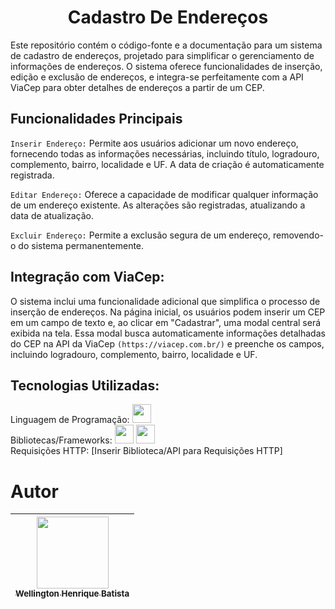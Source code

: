 <h1 align="center">  Cadastro De Endereços </h1>
Este repositório contém o código-fonte e a documentação para um sistema de cadastro de endereços, projetado para simplificar o gerenciamento de informações de endereços. O sistema oferece funcionalidades de inserção, edição e exclusão de endereços, e integra-se perfeitamente com a API ViaCep para obter detalhes de endereços a partir de um CEP.

## Funcionalidades Principais

`Inserir Endereço:` Permite aos usuários adicionar um novo endereço, fornecendo todas as informações necessárias, incluindo título, logradouro, complemento, bairro, localidade e UF. A data de criação é automaticamente registrada.

`Editar Endereço:` Oferece a capacidade de modificar qualquer informação de um endereço existente. As alterações são registradas, atualizando a data de atualização.

`Excluir Endereço:` Permite a exclusão segura de um endereço, removendo-o do sistema permanentemente.

## Integração com ViaCep:
O sistema inclui uma funcionalidade adicional que simplifica o processo de inserção de endereços. Na página inicial, os usuários podem inserir um CEP em um campo de texto e, ao clicar em "Cadastrar", uma modal central será exibida na tela. Essa modal busca automaticamente informações detalhadas do CEP na API da ViaCep `(https://viacep.com.br/)` e preenche os campos, incluindo logradouro, complemento, bairro, localidade e UF.

## Tecnologias Utilizadas:
Linguagem de Programação:  <img loading="lazy" src="https://upload.wikimedia.org/wikipedia/commons/thumb/9/99/Unofficial_JavaScript_logo_2.svg/768px-Unofficial_JavaScript_logo_2.svg.png" width=30><br>
Bibliotecas/Frameworks: <img loading="lazy" src="https://upload.wikimedia.org/wikipedia/commons/thumb/9/95/Vue.js_Logo_2.svg/768px-Vue.js_Logo_2.svg.png?20170919082558" width=30> <img loading="lazy" src="https://user-images.githubusercontent.com/7110136/29002857-9e802f08-7ab4-11e7-9c31-604b5d0d0c19.png" width=30><Br>
Requisições HTTP: [Inserir Biblioteca/API para Requisições HTTP]

# Autor

| [<img loading="lazy" src="https://avatars.githubusercontent.com/u/85231417?v=4" width=115><br><sub>Wellington Henrique Batista</sub>](https://github.com/henbatista) | 
| :---: |


